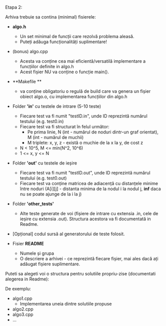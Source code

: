 
Etapa 2:

Arhiva trebuie sa contina (minimal) fisierele:

* **algo.h**
    * Un set minimal de funcții care rezolvă problema aleasă.
    * Puteți adăuga funcționalități suplimentare!
    
* (bonus) algo.cpp
    * Acesta va conține cea mai eficientă/versatilă implementare a funcțiilor definite in algo.h
    * Acest fișier NU va conține o funcție main().    
    
* **Makefile **
    * va conține obligatoriu o regulă de build care va genera
    un fișier obiect algo.o, cu implementarea funcțiilor din algo.h

* Folder **'in'** cu testele de intrare  (5-10 teste)
    * Fiecare test va fi numit "testID.in", unde ID reprezintă numărul
    testului (e.g. test0.in)
    * Fiecare test va fi structurat în felul următor:
      * Pe prima linie, N (int - numărul de noduri dintr-un graf orientat), M (int - numărul de muchii)
      * M triplete: x, y, z - există o muchie de la x la y, de cost z
    * N < 10^5, M <= min(N^2, 10^6)
    * 1 <= x, y <= N
      
* Folder **'out'** cu testele de ieșire
    * Fiecare test va fi numit "testID.out", unde ID reprezintă numărul
    testului (e.g. test0.out) 
    * Fiecare test va conține matricea de adiacență cu distanțele minime între noduri 
    (A[i][j] - distanta minima de la nodul i la nodul j, **inf** daca nu se poate ajunge de la i la j)
        
* Folder **'other_tests'**
    * Alte teste generate de voi (fișiere de intrare cu extensia .in, 
    cele de ieșire cu extensia .out). Structura acestora va fi 
    documentată in Readme.

* [Opțional] codul sursă al generatorului de teste folosit.

* Fisier **README**
    * Numele și grupa
    * O descriere a arhivei - ce reprezintă fiecare fișier, mai ales dacă ați adăugat
    fișiere suplimentare.
  
Puteti sa alegeti voi o structura pentru solutiile propriu-zise (documentati alegerea in Readme):

De exemplu:
* algo1.cpp 
    * Implementarea uneia dintre solutiile propuse 
* algo2.cpp 
* algo3.cpp
* ...
     
